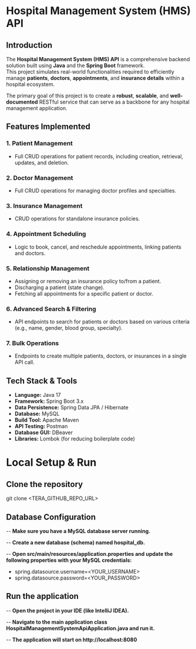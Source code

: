 # Hospital Management System (HMS) API

## Introduction
The **Hospital Management System (HMS) API** is a comprehensive backend solution built using **Java** and the **Spring Boot** framework.  
This project simulates real-world functionalities required to efficiently manage **patients**, **doctors**, **appointments**, and **insurance details** within a hospital ecosystem.  

The primary goal of this project is to create a **robust**, **scalable**, and **well-documented** RESTful service that can serve as a backbone for any hospital management application.

## Features Implemented

### 1. Patient Management
- Full CRUD operations for patient records, including creation, retrieval, updates, and deletion.

### 2. Doctor Management
- Full CRUD operations for managing doctor profiles and specialties.

### 3. Insurance Management
- CRUD operations for standalone insurance policies.

### 4. Appointment Scheduling
- Logic to book, cancel, and reschedule appointments, linking patients and doctors.

### 5. Relationship Management
- Assigning or removing an insurance policy to/from a patient.  
- Discharging a patient (state change).  
- Fetching all appointments for a specific patient or doctor.

### 6. Advanced Search & Filtering
- API endpoints to search for patients or doctors based on various criteria (e.g., name, gender, blood group, specialty).

### 7. Bulk Operations
- Endpoints to create multiple patients, doctors, or insurances in a single API call.


## Tech Stack & Tools

- **Language:** Java 17  
- **Framework:** Spring Boot 3.x  
- **Data Persistence:** Spring Data JPA / Hibernate  
- **Database:** MySQL  
- **Build Tool:** Apache Maven  
- **API Testing:** Postman  
- **Database GUI:** DBeaver  
- **Libraries:** Lombok (for reducing boilerplate code)






# Local Setup & Run 

## Clone the repository

git clone <TERA_GITHUB_REPO_URL>


## Database Configuration

-- **Make sure you have a MySQL database server running.**

-- **Create a new database (schema) named hospital_db.**

-- **Open src/main/resources/application.properties and update the following properties with your MySQL credentials:**

- spring.datasource.username=<YOUR_USERNAME>
- spring.datasource.password=<YOUR_PASSWORD>


## Run the application

-- **Open the project in your IDE (like IntelliJ IDEA).**

-- **Navigate to the main application class HospitalManagementSystemApiApplication.java and run it.**

-- **The application will start on http://localhost:8080**



